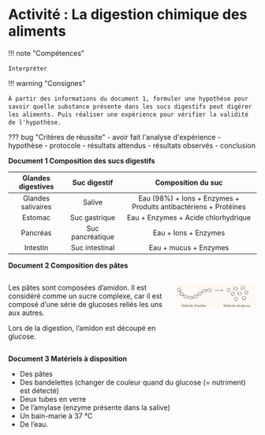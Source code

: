 # Activité : La digestion chimique des aliments


!!! note "Compétences"

    Interpréter 

!!! warning "Consignes"

    À partir des informations du document 1, formuler une hypothèse pour savoir quelle substance présente dans les sucs digestifs peut digérer les aliments. Puis réaliser une expérience pour vérifier la validité de l'hypothèse.
    
??? bug "Critères de réussite"
    - avoir fait l'analyse d'expérience
        - hypothèse
        - protocole
        - résultats attendus
        - résultats observés
        - conclusion

**Document 1 Composition des sucs digestifs**

| Glandes digestives |   Suc digestif   |                        Composition du suc                        |
|:------------------:|:----------------:|:----------------------------------------------------------------:|
| Glandes salivaires |      Salive      | Eau (98%) + Ions + Enzymes + Produits antibactériens + Protéines |
|       Estomac      |   Suc gastrique  |                  Eau + Enzymes + Acide chlorhydrique             |
|      Pancréas      | Suc pancréatique |                       Eau + Ions + Enzymes                       |
|      Intestin      |  Suc intestinal  |                       Eau + mucus + Enzymes                      |

**Document 2 Composition des pâtes**


<div markdown style="display:flex; flex-direction : row;">

<div markdown style="flex: 2 1 0; flex-direction : column;">

Les pâtes sont composées d’amidon. Il est considéré comme un sucre complexe, car il est composé d’une série de glucoses reliés les uns aux autres. 

Lors de la digestion, l’amidon est découpé en glucose.
</div>

<div markdown style="flex: 1 1 0; flex-direction : row;">


![](pictures/digestionAmidon.png)
</div>

</div>

**Document 3 Matériels à disposition**

- Des pâtes
- Des bandelettes (changer de couleur quand du glucose (= nutriment) est détecté)
- Deux tubes en verre
- De l’amylase (enzyme présente dans la salive)
- Un bain-marie à 37 °C
- De l’eau.
